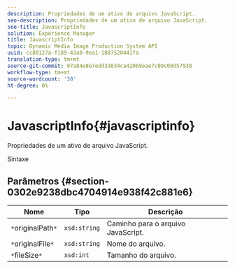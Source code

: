 ```yaml
---
description: Propriedades de um ativo de arquivo JavaScript.
seo-description: Propriedades de um ativo de arquivo JavaScript.
seo-title: JavascriptInfo
solution: Experience Manager
title: JavascriptInfo
topic: Dynamic Media Image Production System API
uuid: cc80127a-f189-43a8-9ea1-1887520441fa
translation-type: tm+mt
source-git-commit: 97a84e8e7edd3d834ca42069eae7c09c00d57938
workflow-type: tm+mt
source-wordcount: '38'
ht-degree: 0%

---
```



# JavascriptInfo{#javascriptinfo}

Propriedades de um ativo de arquivo JavaScript.

Sintaxe

## Parâmetros {#section-0302e9238dbc4704914e938f42c881e6}

| Nome | Tipo | Descrição |
|---|---|---|
| `*`originalPath`*` | `xsd:string` | Caminho para o arquivo JavaScript. |
| `*`originalFile`*` | `xsd:string` | Nome do arquivo. |
| `*`fileSize`*` | `xsd:int` | Tamanho do arquivo. |


